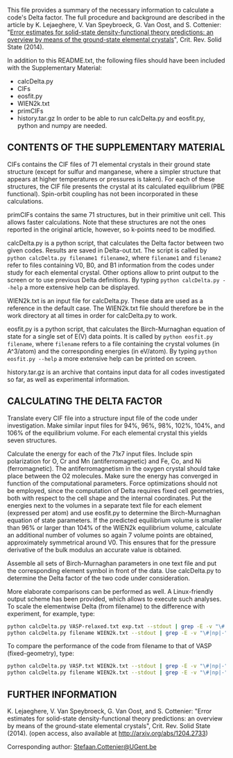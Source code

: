 This file provides a summary of the necessary information to calculate a code's Delta factor. The full procedure and background are described in the article by K. Lejaeghere, V. Van Speybroeck, G. Van Oost, and S. Cottenier: "[Error estimates for solid-state density-functional theory predictions: an overview by means of the ground-state elemental crystals](http://dx.doi.org/10.1080/10408436.2013.77250)", Crit. Rev. Solid State (2014).

In addition to this README.txt, the following files should have been included with the Supplementary Material:
- calcDelta.py
- CIFs
- eosfit.py
- WIEN2k.txt
- primCIFs
- history.tar.gz
In order to be able to run calcDelta.py and eosfit.py, python and numpy are needed.

CONTENTS OF THE SUPPLEMENTARY MATERIAL
--------------------------------------

CIFs contains the CIF files of 71 elemental crystals in their ground state structure (except for sulfur and manganese, where a simpler structure that appears at higher temperatures or pressures is taken). For each of these structures, the CIF file presents the crystal at its calculated equilibrium (PBE functional). Spin-orbit coupling has not been incorporated in these calculations.

primCIFs contains the same 71 structures, but in their primitive unit cell. This allows faster calculations. Note that these structures are not the ones reported in the original article, however, so k-points need to be modified.

calcDelta.py is a python script, that calculates the Delta factor between two given codes. Results are saved in Delta-out.txt. The script is called by `python calcDelta.py filename1 filename2`, where `filename1` and `filename2` refer to files containing V0, B0, and B1 information from the codes under study for each elemental crystal. Other options allow to print output to the screen or to use previous Delta definitions. By typing `python calcDelta.py --help` a more extensive help can be displayed.

WIEN2k.txt is an input file for calcDelta.py. These data are used as a reference in the default case. The WIEN2k.txt file should therefore be in the work directory at all times in order for calcDelta.py to work.

eosfit.py is a python script, that calculates the Birch-Murnaghan equation of state for a single set of E(V) data points. It is called by `python eosfit.py filename`, where `filename` refers to a file containing the crystal volumes (in A^3/atom) and the corresponding energies (in eV/atom). By typing `python eosfit.py --help` a more extensive help can be printed on screen.

history.tar.gz is an archive that contains input data for all codes investigated so far, as well as experimental information.

CALCULATING THE DELTA FACTOR
----------------------------

Translate every CIF file into a structure input file of the code under investigation. Make similar input files for 94%, 96%, 98%, 102%, 104%, and 106% of the equilibrium volume. For each elemental crystal this yields seven structures.

Calculate the energy for each of the 71x7 input files. Include spin polarization for O, Cr and Mn (antiferromagnetic) and Fe, Co, and Ni (ferromagnetic). The antiferromagnetism in the oxygen crystal should take place between the O2 molecules. Make sure the energy has converged in function of the computational parameters. Force optimizations should not be employed, since the computation of Delta requires fixed cell geometries, both with respect to the cell shape and the internal coordinates. Put the energies next to the volumes in a separate text file for each element (expressed per atom) and use eosfit.py to determine the Birch-Murnaghan equation of state parameters. If the predicted equilibrium volume is smaller than 96% or larger than 104% of the WIEN2k equilibrium volume, calculate an additional number of volumes so again 7 volume points are obtained, approximately symmetrical around V0. This ensures that for the pressure derivative of the bulk modulus an accurate value is obtained.

Assemble all sets of Birch-Murnaghan parameters in one text file and put the corresponding element symbol in front of the data. Use calcDelta.py to determine the Delta factor of the two code under consideration.

More elaborate comparisons can be performed as well. A Linux-friendly output scheme has been provided, which allows to execute such analyses. To scale the elementwise Delta (from filename) to the difference with experiment, for example, type:
```bash
python calcDelta.py VASP-relaxed.txt exp.txt --stdout | grep -E -v "\#|np|-" > test.txt
python calcDelta.py filename WIEN2k.txt --stdout | grep -E -v "\#|np|-" | join test.txt - | grep -v "N/A" | awk '{print $1, $3/$2*100}' | sort -n -k 2
```

To compare the performance of the code from filename to that of VASP (fixed-geometry), type:
```bash
python calcDelta.py VASP.txt WIEN2k.txt --stdout | grep -E -v "\#|np|-" > test.txt
python calcDelta.py filename WIEN2k.txt --stdout | grep -E -v "\#|np|-" | join test.txt - | grep -v "N/A" | awk '{print $1, $3/$2}' | sort -n -k 2
```

FURTHER INFORMATION
-------------------

K. Lejaeghere, V. Van Speybroeck, G. Van Oost, and S. Cottenier: "Error estimates for solid-state density-functional theory predictions: an overview by means of the ground-state elemental crystals", Crit. Rev. Solid State (2014). (open access, also available at <http://arxiv.org/abs/1204.2733>)

Corresponding author: <Stefaan.Cottenier@UGent.be>
